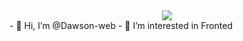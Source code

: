 <div align="center" style="border-radius:10px; ">
<img src=https://www.betula.space/images/%E5%8D%9A%E5%AE%A2%E6%90%AD%E5%BB%BA%E5%AE%8C%E6%88%90/cover.png />
</div>
- 👋 Hi, I’m @Dawson-web
- 👀 I’m interested in Fronted
